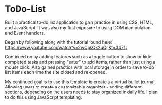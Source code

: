 # ToDo-List

Built a practical to-do list application to gain practice in using CSS, HTML, and JavaScript. It was also my first exposure to using DOM manipulation and Event handlers.

Began by following along with the tutorial found here: https://www.youtube.com/watch?v=2wCpkOk2uCg&t=3471s

Continued on by adding features such as a toggle button to show or hide completed tasks and pressing "enter" to add items, rather than just using a mouse click. Also gained practice with local storage in order to save to-do list items each time the site closed and re-opened. 

My continued goal is to use this template to create a a virtual bullet journal. Allowing users to create a customizable organizer - adding different sections, depending on the users needs to stay organized in daily life. I plan to do this using JavaScript templating.